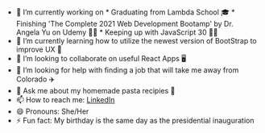 

<!--
**aelise17264/aelise17264** is a ✨ _special_ ✨ repository because its `README.md` (this file) appears on your GitHub profile.

Here are some ideas to get you started:
-->

- 🔭 I’m currently working on
      * Graduating from Lambda School 🎓
      * Finishing 'The Complete 2021 Web Development Bootamp' by Dr. Angela Yu on Udemy 👩‍💻
      * Keeping up with JavaScript 30 🏃‍♀️
- 🌱 I’m currently learning how to utilize the newest version of BootStrap to improve UX 🎨
- 👯 I’m looking to collaborate on useful React Apps 🖥️
- 🤔 I’m looking for help with finding a job that will take me away from Colorado ✈️
- 💬 Ask me about my homemade pasta recipies 🍝
- 📫 How to reach me: [LinkedIn](https://www.linkedin.com/in/aelise17264/)
- 😄 Pronouns: She/Her
- ⚡ Fun fact: My birthday is the same day as the presidential inauguration

